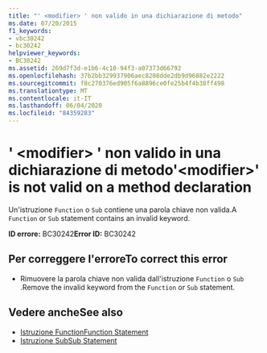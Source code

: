 ```yaml
---
title: "' <modifier> ' non valido in una dichiarazione di metodo"
ms.date: 07/20/2015
f1_keywords:
- vbc30242
- bc30242
helpviewer_keywords:
- BC30242
ms.assetid: 269d7f3d-e1b6-4c10-94f3-a07373d66792
ms.openlocfilehash: 37b2bb329937906aec8208dde2db9d96882e2222
ms.sourcegitcommit: f8c270376ed905f6a8896ce0fe25b4f4b38ff498
ms.translationtype: MT
ms.contentlocale: it-IT
ms.lasthandoff: 06/04/2020
ms.locfileid: "84359283"
---
```

# <a name="modifier-is-not-valid-on-a-method-declaration"></a><span data-ttu-id="40178-102">' \<modifier> ' non valido in una dichiarazione di metodo</span><span class="sxs-lookup"><span data-stu-id="40178-102">'\<modifier>' is not valid on a method declaration</span></span>
<span data-ttu-id="40178-103">Un'istruzione `Function` o `Sub` contiene una parola chiave non valida.</span><span class="sxs-lookup"><span data-stu-id="40178-103">A `Function` or `Sub` statement contains an invalid keyword.</span></span>  
  
 <span data-ttu-id="40178-104">**ID errore:** BC30242</span><span class="sxs-lookup"><span data-stu-id="40178-104">**Error ID:** BC30242</span></span>  
  
## <a name="to-correct-this-error"></a><span data-ttu-id="40178-105">Per correggere l'errore</span><span class="sxs-lookup"><span data-stu-id="40178-105">To correct this error</span></span>  
  
- <span data-ttu-id="40178-106">Rimuovere la parola chiave non valida dall'istruzione `Function` o `Sub` .</span><span class="sxs-lookup"><span data-stu-id="40178-106">Remove the invalid keyword from the `Function` or `Sub` statement.</span></span>  
  
## <a name="see-also"></a><span data-ttu-id="40178-107">Vedere anche</span><span class="sxs-lookup"><span data-stu-id="40178-107">See also</span></span>

- [<span data-ttu-id="40178-108">Istruzione Function</span><span class="sxs-lookup"><span data-stu-id="40178-108">Function Statement</span></span>](../language-reference/statements/function-statement.md)
- [<span data-ttu-id="40178-109">Istruzione Sub</span><span class="sxs-lookup"><span data-stu-id="40178-109">Sub Statement</span></span>](../language-reference/statements/sub-statement.md)
